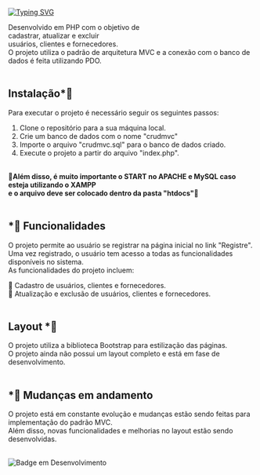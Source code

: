 [![Typing SVG](https://readme-typing-svg.demolab.com?font=Fira+Code&size=30&pause=1000&width=435&lines=Projeto+CRUD+MVC)](https://git.io/typing-svg)

Desenvolvido em PHP com o objetivo de </br> cadastrar, atualizar e excluir  </br>
usuários, clientes e fornecedores.</br>
O projeto utiliza o padrão de arquitetura MVC e a conexão com o banco de dados é feita utilizando PDO.
</br></br>
## Instalação*⃣
Para executar o projeto é necessário seguir os seguintes passos: </br>

1. Clone o repositório para a sua máquina local.
2. Crie um banco de dados com o nome "crudmvc"
3. Importe o arquivo "crudmvc.sql" para o banco de dados criado.
4. Execute o projeto a partir do arquivo "index.php".
</br></br>

🔹**Além disso, é muito importante o START no APACHE e MySQL caso esteja utilizando o XAMPP </br>
e o arquivo deve ser colocado dentro da pasta "htdocs"**🔹 </br></br>

## *⃣ Funcionalidades 

O projeto permite ao usuário se registrar na página inicial no link "Registre".</br>
Uma vez registrado, o usuário tem acesso a todas as funcionalidades disponíveis no sistema.
</br>
As funcionalidades do projeto incluem:

🔹 Cadastro de usuários, clientes e fornecedores.</br>
🔹 Atualização e exclusão de usuários, clientes e fornecedores.
</br></br>
## Layout *⃣

O projeto utiliza a biblioteca Bootstrap para estilização das páginas.</br>
O projeto ainda não possui um layout completo e está em fase de desenvolvimento.
</br></br>
## *⃣ Mudanças em andamento 

O projeto está em constante evolução e mudanças estão sendo feitas para implementação do padrão MVC.</br>
Além disso, novas funcionalidades e melhorias no layout estão sendo desenvolvidas.
</br> </br>

![Badge em Desenvolvimento](http://img.shields.io/static/v1?label=STATUS&message=%20Andamento&color=GREEN&style=for-the-badge)
